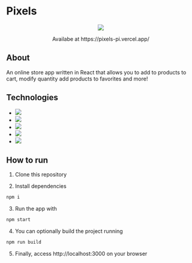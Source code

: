 # Pixels
<p align="center">
  <image src="https://github.com/rodnei0/Pixels/blob/main/src/assets/pixles.gif" />
</p>
<p align="center">
  Availabe at https://pixels-pi.vercel.app/
</p>


## About

An online store app written in React that allows you to add to products to cart, modify quantity add products to favorites and more!

## Technologies

- <image src="https://img.shields.io/badge/React-20232A?style=for-the-badge&logo=react&logoColor=61DAFB" />
- <image src="https://img.shields.io/badge/styled--components-DB7093?style=for-the-badge&logo=styled-components&logoColor=white" />
- <image src="https://img.shields.io/badge/React_Router-CA4245?style=for-the-badge&logo=react-router&logoColor=white" />
- <image src="https://img.shields.io/badge/Node.js-43853D?style=for-the-badge&logo=node.js&logoColor=white" />
- <image src="https://img.shields.io/badge/Express.js-404D59?style=for-the-badge" />

## How to run

1. Clone this repository

2. Install dependencies
```bash
npm i
```

3. Run the app with
```bash
npm start
```

4. You can optionally build the project running
```bash
npm run build
```
5. Finally, access http://localhost:3000 on your browser
